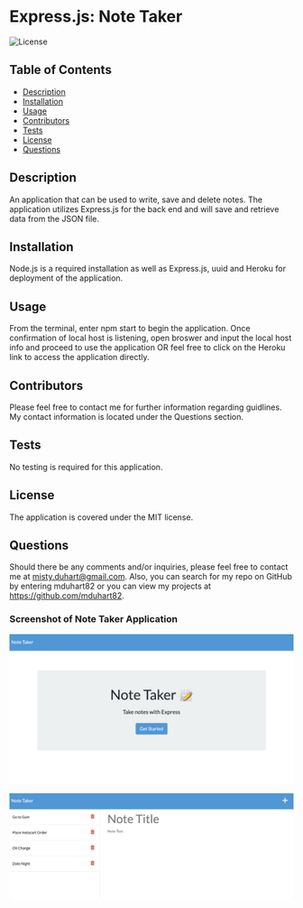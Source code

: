 # Express.js: Note Taker
![License](https://img.shields.io/badge/License-MIT-brightgreen)

  ## Table of Contents
  * [Description](#description)
  * [Installation](#installation)
  * [Usage](#usage)
  * [Contributors](#contribution)
  * [Tests](#test)
  * [License](#license)
  * [Questions](#questions)
  
  ## Description 
  An application that can be used to write, save and delete notes. The application utilizes Express.js for the back end and will save and retrieve data from the JSON file.
  
  ## Installation 
  Node.js is a required installation as well as Express.js, uuid and Heroku for deployment of the application.

  ## Usage 
  From the terminal, enter npm start to begin the application. Once confirmation of local host is listening, open broswer and input the local host info and proceed to use the application OR feel free to click on the Heroku link to access the application directly.

  ## Contributors
  Please feel free to contact me for further information regarding guidlines. My contact information is located under the Questions section.

  ## Tests
  No testing is required for this application.

  ## License 
  The application is covered under the MIT license.
 

  ## Questions
  Should there be any comments and/or inquiries, please feel free to contact me at misty.duhart@gmail.com. Also, you can search for my repo on GitHub by entering mduhart82 or you can view my projects at https://github.com/mduhart82.

### Screenshot of Note Taker Application
![](./public/assets/Images/Screen%20Shot%202022-05-17%20at%209.34.11%20AM.png)

![](./public/assets/Images/Screen%20Shot%202022-05-17%20at%209.36.20%20AM.png)


